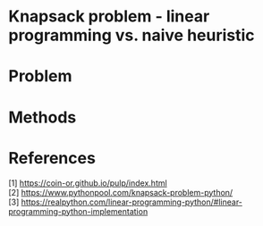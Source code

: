 # Knapsack problem - linear programming vs. naive heuristic

# Problem

# Methods

# References

\[1\] https://coin-or.github.io/pulp/index.html  
\[2\] https://www.pythonpool.com/knapsack-problem-python/  
\[3\] https://realpython.com/linear-programming-python/#linear-programming-python-implementation  
